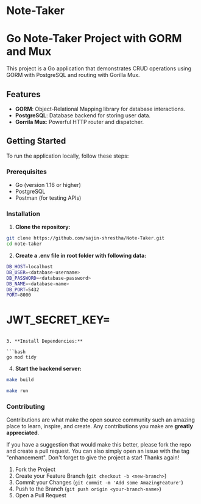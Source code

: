 # Note-Taker

# Go Note-Taker Project with GORM and Mux

This project is a Go application that demonstrates CRUD operations using GORM with PostgreSQL and routing with Gorilla Mux.

## Features

- **GORM**: Object-Relational Mapping library for database interactions.
- **PostgreSQL**: Database backend for storing user data.
- **Gorrila Mux**: Powerful HTTP router and dispatcher.

## Getting Started

To run the application locally, follow these steps:

### Prerequisites

- Go (version 1.16 or higher)
- PostgreSQL
- Postman (for testing APIs)

### Installation

1. **Clone the repository:**

```bash
git clone https://github.com/sajin-shrestha/Note-Taker.git
cd note-taker

```

2. **Create a .env file in root folder with following data:**

```bash
DB_HOST=localhost
DB_USER=<database-username>
DB_PASSWORD=<database-password>
DB_NAME=<database-name>
DB_PORT=5432
PORT=8000
```

# JWT_SECRET_KEY=<your-custom-jwt-secret-key>

````

3. **Install Dependencies:**

```bash
go mod tidy
````

4. **Start the backend server:**

```bash
make build
```

```bash
make run
```

### Contributing

Contributions are what make the open source community such an amazing place to learn, inspire, and create. Any contributions you make are **greatly appreciated**.

If you have a suggestion that would make this better, please fork the repo and create a pull request. You can also simply open an issue with the tag "enhancement".
Don't forget to give the project a star! Thanks again!

1. Fork the Project
2. Create your Feature Branch (`git checkout -b <new-branch>`)
3. Commit your Changes (`git commit -m 'Add some AmazingFeature'`)
4. Push to the Branch (`git push origin <your-branch-name>`)
5. Open a Pull Request
